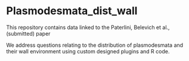 # Plasmodesmata_dist_wall

This repository contains data linked to the Paterlini, Belevich et al., (submitted) paper 

We address questions relating to the distribution of plasmodesmata and their wall environment using custom designed plugins and R code.